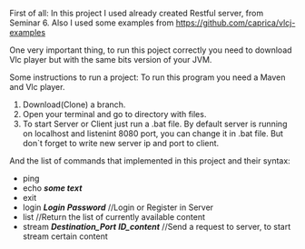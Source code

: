 First of all:
In this project I used already created Restful server, from Seminar 6.
Also I used some examples from https://github.com/caprica/vlcj-examples

One very important thing, to run this poject correctly you need to download Vlc player but with the same bits version of your JVM.

Some instructions to run a project:
To run this program you need a Maven and Vlc player.
1. Download(Clone) a branch.
2. Open your terminal and go to directory with files.
3. To start Server or Client just run a .bat file.
By default server is running on localhost and listenint 8080 port, you can change it in .bat file. But don`t forget to write new server ip and port to client.


And the list of commands that implemented in this project and their syntax:
- ping
- echo ***some text***
- exit
- login ***Login*** ***Password*** //Login or Register in Server
- list //Return the list of currently available content
- stream ***Destination_Port*** ***ID_content*** //Send a request to server, to start stream certain content
